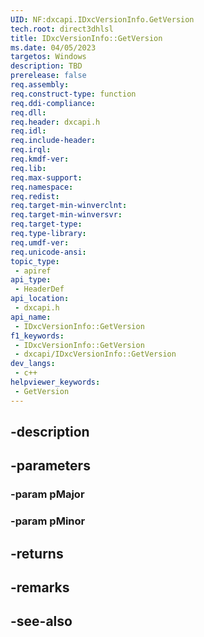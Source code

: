 ```yaml
---
UID: NF:dxcapi.IDxcVersionInfo.GetVersion
tech.root: direct3dhlsl
title: IDxcVersionInfo::GetVersion
ms.date: 04/05/2023
targetos: Windows
description: TBD
prerelease: false
req.assembly: 
req.construct-type: function
req.ddi-compliance: 
req.dll: 
req.header: dxcapi.h
req.idl: 
req.include-header: 
req.irql: 
req.kmdf-ver: 
req.lib: 
req.max-support: 
req.namespace: 
req.redist: 
req.target-min-winverclnt: 
req.target-min-winversvr: 
req.target-type: 
req.type-library: 
req.umdf-ver: 
req.unicode-ansi: 
topic_type:
 - apiref
api_type:
 - HeaderDef
api_location:
 - dxcapi.h
api_name:
 - IDxcVersionInfo::GetVersion
f1_keywords:
 - IDxcVersionInfo::GetVersion
 - dxcapi/IDxcVersionInfo::GetVersion
dev_langs:
 - c++
helpviewer_keywords:
 - GetVersion
---
```


## -description

## -parameters

### -param pMajor

### -param pMinor

## -returns

## -remarks

## -see-also

